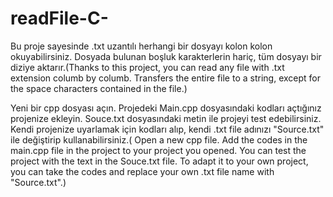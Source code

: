 # readFile-C-
Bu proje sayesinde .txt uzantılı herhangi bir dosyayı kolon kolon okuyabilirsiniz. Dosyada bulunan boşluk karakterlerin hariç, tüm dosyayı bir diziye aktarır.(Thanks to this project, you can read any file with .txt extension columb by columb. Transfers the entire file to a string, except for the space characters contained in the file.)

Yeni bir cpp dosyası açın. Projedeki Main.cpp dosyasındaki kodları açtığınız projenize ekleyin. Souce.txt dosyasındaki metin ile projeyi test edebilirsiniz. Kendi projenize uyarlamak için kodları alıp, kendi .txt file adınızı "Source.txt" ile değiştirip kullanabilirsiniz.(
Open a new cpp file. Add the codes in the main.cpp file in the project to your project you opened. You can test the project with the text in the Souce.txt file. To adapt it to your own project, you can take the codes and replace your own .txt file name with "Source.txt".)
